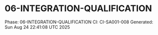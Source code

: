 # 06-INTEGRATION-QUALIFICATION
Phase: 06-INTEGRATION-QUALIFICATION
CI: CI-SA001-008
Generated: Sun Aug 24 22:41:08 UTC 2025
